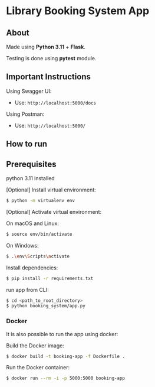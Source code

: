 # Library Booking System App

## About

Made using **Python 3.11** + **Flask**.

Testing is done using **pytest** module.

## Important Instructions
Using Swagger UI:
- Use: `http://localhost:5000/docs`

Using Postman:
- Use: `http://localhost:5000/`

## How to run

## Prerequisites

python 3.11 installed

\[Optional\] Install virtual environment:

```bash
$ python -m virtualenv env
```

\[Optional\] Activate virtual environment:

On macOS and Linux:
```bash
$ source env/bin/activate
```

On Windows:
```bash
$ .\env\Scripts\activate
```

Install dependencies:
```bash
$ pip install -r requirements.txt
```

run app from CLI:
```bash
$ cd <path_to_root_directory>
$ python booking_system/app.py
```

### Docker

It is also possible to run the app using docker:

Build the Docker image:
```bash
$ docker build -t booking-app -f Dockerfile .
```

Run the Docker container:
```bash
$ docker run --rm -i -p 5000:5000 booking-app
```